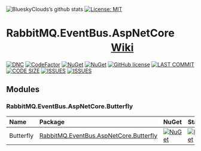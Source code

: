 ![BlueskyClouds’s github stats](https://github-readme-stats.vercel.app/api?username=ojdev&show_icons=true&theme=merko)
[![License: MIT](https://www.rabbitmq.com/img/RabbitMQ-logo.svg)](https://www.rabbitmq.com/)

# RabbitMQ.EventBus.AspNetCore 　　　　　　　　　　[Wiki](https://github.com/ojdev/RabbitMQ.EventBus.AspNetCore/wiki)
[![DNC](https://img.shields.io/badge/.netcore-%3E%3D3.0-green.svg)](#)
[![CodeFactor](https://www.codefactor.io/repository/github/ojdev/rabbitmq.eventbus.aspnetcore/badge)](https://www.codefactor.io/repository/github/ojdev/rabbitmq.eventbus.aspnetcore)
[![NuGet](https://img.shields.io/nuget/v/RabbitMQ.EventBus.AspNetCore.svg?style=popout)](https://www.nuget.org/packages/RabbitMQ.EventBus.AspNetCore)
[![NuGet](https://img.shields.io/nuget/dt/RabbitMQ.EventBus.AspNetCore.svg?style=popout)](https://www.nuget.org/packages/RabbitMQ.EventBus.AspNetCore)
[![GitHub license](https://img.shields.io/github/license/ojdev/RabbitMQ.EventBus.AspNetCore.svg)](https://github.com/ojdev/RabbitMQ.EventBus.AspNetCore/blob/master/LICENSE)
[![LAST COMMIT](https://img.shields.io/github/last-commit/ojdev/RabbitMQ.EventBus.AspNetCore.svg)]()
[![CODE SIZE](https://img.shields.io/github/languages/code-size/ojdev/RabbitMQ.EventBus.AspNetCore.svg)]()
[![ISSUES](https://img.shields.io/github/issues-raw/ojdev/RabbitMQ.EventBus.AspNetCore.svg)]()
[![ISSUES](https://img.shields.io/github/issues-closed/ojdev/RabbitMQ.EventBus.AspNetCore.svg)]()


## Modules
### RabbitMQ.EventBus.AspNetCore.Butterfly

|Name|Package|NuGet|Status|Document|
|:------|:------|:-----|:-----|:-----|
|Butterfly|[RabbitMQ.EventBus.AspNetCore.Butterfly](https://github.com/ojdev/RabbitMQ.EventBus.AspNetCore.Butterfly)|[![NuGet](https://img.shields.io/nuget/v/RabbitMQ.EventBus.AspNetCore.Butterfly.svg?style=popout)](https://www.nuget.org/packages/RabbitMQ.EventBus.AspNetCore.Butterfly)|[![NuGet](https://img.shields.io/nuget/dt/RabbitMQ.EventBus.AspNetCore.Butterfly.svg?style=popout)](https://www.nuget.org/packages/RabbitMQ.EventBus.AspNetCore.Butterfly)|[使用说明](https://github.com/ojdev/RabbitMQ.EventBus.AspNetCore/wiki/RabbitMQ.EventBus.AspNetCore.Butterfly)|
